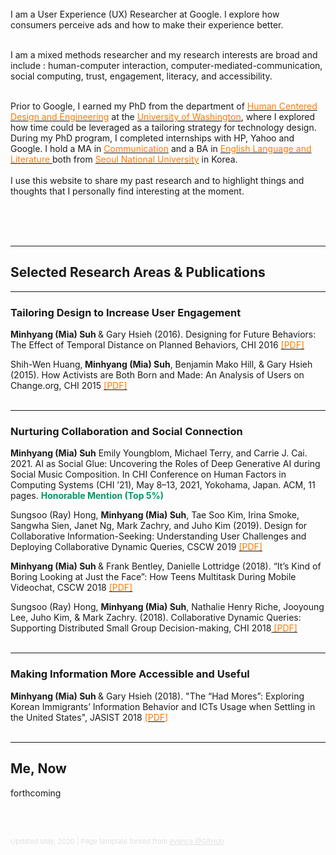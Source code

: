 <p>   
<br><br><br>
I am a User Experience (UX) Researcher at Google. I explore how consumers perceive ads and how to make their experience better. <br><br>

I am a mixed methods researcher and my research interests are broad and include : human-computer interaction, computer-mediated-communication, social computing, trust, engagement, literacy, and accessibility.<br><br> 

Prior to Google, I earned my PhD from the department of <a href="https://www.hcde.washington.edu/"><font color = "#ff7b00">Human Centered Design and Engineering</font></a> at the <a href="https://www.washington.edu/"><font color = "#ff7b00">University of Washington</font></a>, where I explored how time could be leveraged as a tailoring strategy for technology design. During my PhD program, I completed internships with HP, Yahoo and Google. I hold a MA in <a href="http://communication.snu.ac.kr/?lang=en"><font color = "#ff7b00">Communication</font></a> and a BA in <a href="http://eenglish.snu.ac.kr/index_eng.htm"><font color = "#ff7b00">English Language and Literature </font></a>both from <a href="https://www.snu.ac.kr/"><font color = "#ff7b00">Seoul National University</font></a> in Korea. 
<br><br>
I use this website to share my past research and to highlight things and thoughts that I personally find interesting at the moment. </p><br><br><br> 





---

## Selected Research Areas & Publications  

---

### Tailoring Design to Increase User Engagement
<b>Minhyang (Mia) Suh </b>& Gary Hsieh (2016). Designing for Future Behaviors: The Effect of Temporal Distance on Planned Behaviors, CHI 2016 <a href="https://bananacoffeerain.github.io/pdf/Chi2016.pdf"><font color = "#ff7b00">[PDF]</font></a><br>

Shih-Wen Huang,<b> Minhyang (Mia) Suh</b>, Benjamin Mako Hill, & Gary Hsieh (2015). How Activists are Both Born and Made: An Analysis of Users on Change.org, CHI 2015 <a href="
https://bananacoffeerain.github.io/pdf/chi2015.pdf"><font color = "#ff7b00">[PDF]</font></a><br><br>


---

###  Nurturing Collaboration and Social Connection     

<b>Minhyang (Mia) Suh</b> Emily Youngblom, Michael Terry, and Carrie J. Cai. 2021. AI as Social Glue: Uncovering the Roles of Deep Generative AI during Social Music Composition. In CHI Conference on Human Factors in Computing
Systems (CHI ’21), May 8–13, 2021, Yokohama, Japan. ACM, 11 pages.  <font color = "#009966"><b> Honorable Mention (Top 5%)</b></font>  


Sungsoo (Ray) Hong, <b>Minhyang (Mia) Suh</b>, Tae Soo Kim, Irina Smoke, Sangwha Sien, Janet Ng, Mark Zachry, and Juho Kim (2019). Design for Collaborative Information-Seeking: Understanding User Challenges and Deploying Collaborative Dynamic Queries, CSCW 2019 <a href="https://bananacoffeerain.github.io/pdf/cscw2019.pdf"><font color = "#ff7b00">[PDF]</font></a>


<b>Minhyang (Mia) Suh </b>& Frank Bentley, Danielle Lottridge (2018). “It’s Kind of Boring Looking at Just the Face”: How Teens Multitask During Mobile Videochat, CSCW 2018 <a href="https://bananacoffeerain.github.io/pdf/Teens_CSCW2018.pdf"><font color = "#ff7b00">[PDF]</font></a>


Sungsoo (Ray) Hong, <b>Minhyang (Mia) Suh</b>, Nathalie Henry Riche, Jooyoung Lee, Juho Kim, & Mark Zachry. (2018). Collaborative Dynamic Queries: Supporting Distributed Small Group Decision-making, CHI 2018<a href="https://bananacoffeerain.github.io/pdf/chi2018.pdf"><font color = "#ff7b00"> [PDF]</font></a> <br><br>


---
### Making Information More Accessible and Useful 

<b>Minhyang (Mia) Suh </b>& Gary Hsieh (2018). "The “Had Mores”: Exploring Korean Immigrants’ Information Behavior and ICTs Usage when Settling in the United States", JASIST 2018 <a href="https://bananacoffeerain.github.io/pdf/Korean_JASIST2018.PDF"><font color = "#ff7b00"> [PDF]</font></a><br><br>



---
## Me, Now 
forthcoming

<!-- - <a href="http://bananacoffeerain.github.io/readings"><font color = "#ff7b00"> Reading </font></a>
- <a href="http://bananacoffeerain.github.io/cooking"><font color = "#ff7b00"> Cooking </font></a>
- <a href="http://bananacoffeerain.github.io/traveling"><font color = "#ff7b00"> Traveling </font></a>-->
 
<br><br>





<p style="font-size:11px;color:rgb(224,224,224)">
Updated May, 2020 | Page template forked from <a href="https://github.com/evanca/quick-portfolio" style="color: rgb(224,224,224)">evanca @GitHub</a></p>
<!-- Remove above link if you don't want to attibute -->
